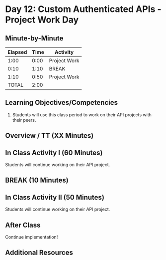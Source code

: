 # Day 12: Custom Authenticated APIs - Project Work Day

## Minute-by-Minute

| **Elapsed** | **Time**  | **Activity**              |
| ----------- | --------- | ------------------------- |
| 1:00        | 0:00      | Project Work              |
| 0:10        | 1:10      | BREAK                     |
| 1:10        | 0:50      | Project Work              |
| TOTAL       | 2:00      |                           |

## Learning Objectives/Competencies

1. Students will use this class period to work on their API projects with their peers.

## Overview / TT (XX Minutes)

## In Class Activity I (60 Minutes)

Students will continue working on their API project.

## BREAK (10 Minutes)

## In Class Activity II (50 Minutes)

Students will continue working on their API project.

## After Class

Continue implementation!

## Additional Resources
